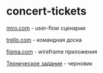 # concert-tickets

[miro.com](https://miro.com/app/board/o9J_lP1PC-o=/) - user-flow сценарии

[trello.com](https://trello.com/b/l7tDDMEY/concerts) - командная доска

[figma.com](https://www.figma.com/file/jRCLEFUmrdsGJOOGchYVRE/App-wireframe?node-id=0%3A1) - wireframe приложения

[Техническое задание](https://docs.google.com/document/d/1MLHu199wZgYAEe0Z6LB5z2BqVIbSi9Eb8lbbRghwUFY/edit?usp=sharing) - черновик

